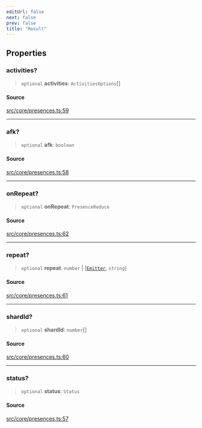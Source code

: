 ```yaml
---
editUrl: false
next: false
prev: false
title: "Result"
---
```


## Properties

### activities?

> `optional` **activities**: `ActivitiesOptions`[]

#### Source

[src/core/presences.ts:59](https://github.com/sern-handler/handler/blob/3f703c17b88b6add7de919772e7b2a7faffd3910/src/core/presences.ts#L59)

***

### afk?

> `optional` **afk**: `boolean`

#### Source

[src/core/presences.ts:58](https://github.com/sern-handler/handler/blob/3f703c17b88b6add7de919772e7b2a7faffd3910/src/core/presences.ts#L58)

***

### onRepeat?

> `optional` **onRepeat**: `PresenceReduce`

#### Source

[src/core/presences.ts:62](https://github.com/sern-handler/handler/blob/3f703c17b88b6add7de919772e7b2a7faffd3910/src/core/presences.ts#L62)

***

### repeat?

> `optional` **repeat**: `number` \| [[`Emitter`](/v4/api/interfaces/emitter/), `string`]

#### Source

[src/core/presences.ts:61](https://github.com/sern-handler/handler/blob/3f703c17b88b6add7de919772e7b2a7faffd3910/src/core/presences.ts#L61)

***

### shardId?

> `optional` **shardId**: `number`[]

#### Source

[src/core/presences.ts:60](https://github.com/sern-handler/handler/blob/3f703c17b88b6add7de919772e7b2a7faffd3910/src/core/presences.ts#L60)

***

### status?

> `optional` **status**: `Status`

#### Source

[src/core/presences.ts:57](https://github.com/sern-handler/handler/blob/3f703c17b88b6add7de919772e7b2a7faffd3910/src/core/presences.ts#L57)
